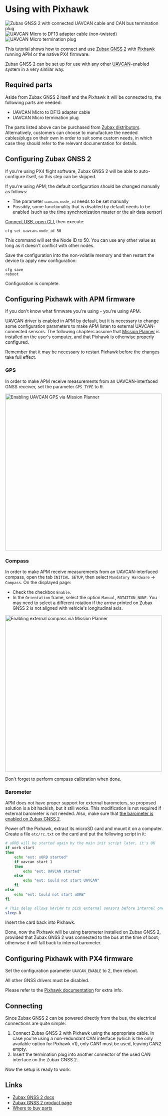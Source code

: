# Using with Pixhawk

<img src="Zubax_GNSS2_with_UAVCAN_cable.jpg" class="thumbnail"
     title="Zubax GNSS 2 with connected UAVCAN cable and CAN bus termination plug">
<img src="UAVCAN_Micro_to_DF13_adapter_cable.jpg" class="thumbnail"
     title="UAVCAN Micro to DF13 adapter cable (non-twisted)">
<img src="CAN_termination_plug.jpg" class="thumbnail" title="UAVCAN Micro termination plug">

This tutorial shows how to connect and use [Zubax GNSS 2](/zubax_gnss_2) with [Pixhawk](http://pixhawk.org)
running APM or the native PX4 firmware.

Zubax GNSS 2 can be set up for use with any other [UAVCAN](http://uavcan.org)-enabled system in a very similar way.

## Required parts

Aside from Zubax GNSS 2 itself and the Pixhawk it will be connected to, the following parts are needed:

* UAVCAN Micro to DF13 adapter cable
* UAVCAN Micro termination plug

The parts listed above can be purchased from [Zubax distributors](http://zubax.com/sales-network).
Alternatively, customers can choose to manufacture the needed cables/plugs on their own in order to suit some
custom needs, in which case they should refer to the relevant documentation for details.

## Configuring Zubax GNSS 2

<info>
If you're using PX4 flight software, Zubax GNSS 2 will be able to auto-configure itself, so this step can be skipped.
</info>

If you're using APM, the default configuration should be changed manually as follows:

* The parameter `uavcan.node_id` needs to be set manually
* Possibly, some functionality that is disabled by default needs to be enabled
(such as the time synchronization master or the air data sensor)

[Connect USB, open CLI](/usb_command_line_interface#How_to_connect), then execute:

```
cfg set uavcan.node_id 50
```

This command will set the Node ID to 50.
You can use any other value as long as it doesn't conflict with other nodes.

Save the configuration into the non-volatile memory and then restart the device to apply new configuration:

```
cfg save
reboot
```

Configuration is complete.

## Configuring Pixhawk with APM firmware

<info>If you don't know what firmware you're using - you're using APM.</info>

UAVCAN driver is enabled in APM by default, but it is necessary to change some configuration parameters
to make APM listen to external UAVCAN-connected sensors.
The following chapters assume that [Mission Planner](http://planner.ardupilot.com/) is installed on the user's computer,
and that Pixhawk is otherwise properly configured.

Remember that it may be necessary to restart Pixhawk before the changes take full effect.

### GPS

In order to make APM receive measurements from an UAVCAN-interfaced GNSS receiver, set the parameter `GPS_TYPE` to 9.

<img src="mission_planner_gps_type_9.png" width=500 title="Enabling UAVCAN GPS via Mission Planner">

### Compass

In order to make APM receive measurements from an UAVCAN-interfaced compass, open the tab `INITIAL SETUP`,
then select `Mandatory Hardware` &rarr; `Compass`. On the displayed page:

* Check the checkbox `Enable`.
* In the `Orientation` frame, select the option `Manual`, `ROTATION_NONE`.
You may need to select a different rotation if the arrow printed on Zubax GNSS 2 is not aligned with
vehicle's longitudinal axis.

<img src="mission_planner_compass.png" width=500 title="Enabling external compass via Mission Planner">

Don't forget to perform compass calibration when done.

### Barometer

APM does not have proper support for external barometers, so proposed solution is a bit hackish, but it still works.
This modification is not required if external barometer is not needed.
Also, make sure that [the barometer is enabled on Zubax GNSS 2](/zubax_gnss_2#Configuration_parameters).

Power off the Pixhawk, extract its microSD card and mount it on a computer.
Create a file `etc/rc.txt` on the card and put the following script in it:

```bash
# uORB will be started again by the main init script later, it's OK
if uorb start
then
    echo "ext: uORB started"
    if uavcan start 1
    then
        echo "ext: UAVCAN started"
    else
        echo "ext: Could not start UAVCAN"
    fi
else
    echo "ext: Could not start uORB"
fi

# This delay allows UAVCAN to pick external sensors before internal ones
sleep 8
```

Insert the card back into Pixhawk.

Done, now the Pixhawk will be using barometer installed on Zubax GNSS 2,
provided that Zubax GNSS 2 was connected to the bus at the time of boot;
otherwise it will fall back to internal barometer.

## Configuring Pixhawk with PX4 firmware

Set the configuration parameter `UAVCAN_ENABLE` to 2, then reboot.

<info>All other GNSS drivers must be disabled.</info>

Please refer to the [Pixhawk documentation](http://pixhawk.org/firmware/apps/uavcan) for extra info.

## Connecting

Since Zubax GNSS 2 can be powered directly from the bus, the electrical connections are quite simple:

1. Connect Zubax GNSS 2 with Pixhawk using the appropriate cable.
In case you're using a non-redundant CAN interface (which is the only available option for Pixhawk v1),
only CAN1 must be used, leaving CAN2 empty.
2. Insert the termination plug into another connector of the used CAN interface on the Zubax GNSS 2.

Now the setup is ready to work.

## Links

* [Zubax GNSS 2 docs](/zubax_gnss_2)
* [Zubax GNSS 2 product page](http://zubax.com/product/zubax-gnss-2)
* [Where to buy parts](http://zubax.com/sales-network)
